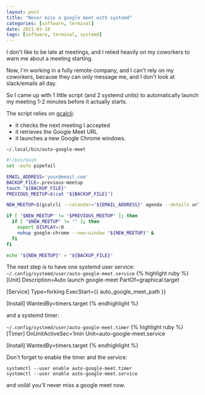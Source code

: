 ```yaml
---
layout: post
title: "Never miss a google meet with systemd"
categories: [software, terminal]
date: 2021-03-18
tags: [software, terminal, systemd]
---
```


I don't like to be late at meetings, and I relied heavily on my coworkers to warn me about a meeting starting.

Now, I'm working in a fully remote company, and I can't rely on my coworkers, because they can only message me, and I don't look at slack/emails all day.

So I came up with 1 little script (and 2 systemd units) to automatically launch my meeting 1-2 minutes before it actually starts.

The script relies on [gcalcli][gcalcli]:
- it checks the next meeting I accepted
- it retrieves the Google Meet URL
- it launches a new Google Chrome windows.

`~/.local/bin/auto-google-meet`
```bash
#!/bin/bash
set -eufo pipefail

EMAIL_ADDRESS='your@email.com'
BACKUP_FILE=.previous-meetup
touch "${BACKUP_FILE}"
PREVIOUS_MEETUP=$(cat "${BACKUP_FILE}")

NEW_MEETUP=$(gcalcli --calendar="${EMAIL_ADDRESS}" agenda --details url --tsv --nodeclined "$(date --date="+1 minutes" +"%Y-%m-%dT%H:%M")" "$(date --date="+3 minutes" +"%Y-%m-%dT%H:%M")" | cut -d$'\t' -f6)

if [ "$NEW_MEETUP" != "$PREVIOUS_MEETUP" ]; then
  if [ "$NEW_MEETUP" != "" ]; then
    export DISPLAY=:0
    nohup google-chrome --new-window "${NEW_MEETUP}" &
  fi
fi

echo "${NEW_MEETUP}" > "${BACKUP_FILE}"
```

The next step is to have one systemd user service:
`~/.config/systemd/user/auto-google-meet.service`
{% highlight ruby %}
[Unit]
Description=Auto launch google-meet
PartOf=graphical.target

[Service]
Type=forking
ExecStart={{ auto_google_meet_path }}

[Install]
WantedBy=timers.target
{% endhighlight %}

and a systemd timer:

`~/.config/systemd/user/auto-google-meet.timer`
{% highlight ruby %}
[Timer]
OnUnitActiveSec=1min
Unit=auto-google-meet.service

[Install]
WantedBy=timers.target
{% endhighlight %}

Don't forget to enable the timer and the service:
```
systemctl --user enable auto-google-meet.timer
systemctl --user enable auto-google-meet.service
```

and voilà! you'll never miss a google meet now.

[gcalcli]: https://github.com/insanum/gcalcli

